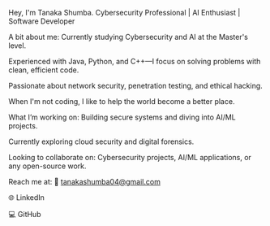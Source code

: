 Hey, I'm Tanaka Shumba.
Cybersecurity Professional | AI Enthusiast | Software Developer

A bit about me:
Currently studying Cybersecurity and AI at the Master's level.

Experienced with Java, Python, and C++—I focus on solving problems with clean, efficient code.

Passionate about network security, penetration testing, and ethical hacking.

When I'm not coding, I like to help the world become a better place.

What I’m working on:
Building secure systems and diving into AI/ML projects.

Currently exploring cloud security and digital forensics.

Looking to collaborate on:
Cybersecurity projects, AI/ML applications, or any open-source work.

Reach me at:
📧 tanakashumba04@gmail.com

🌐 LinkedIn

💻 GitHub

